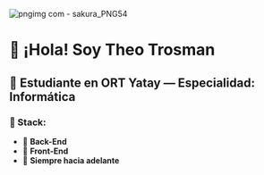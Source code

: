 ![pngimg com - sakura_PNG54](https://github.com/user-attachments/assets/6672dbd4-38be-490d-91ab-16f08e6ac563)
# 🎎 ¡Hola! Soy **Theo Trosman**

## 🧧 Estudiante en **ORT Yatay** — Especialidad: **Informática**

### 🎏 Stack:
- 🎐 **Back-End**
- 🎐 **Front-End**
- 🎐 **Siempre hacia adelante**
